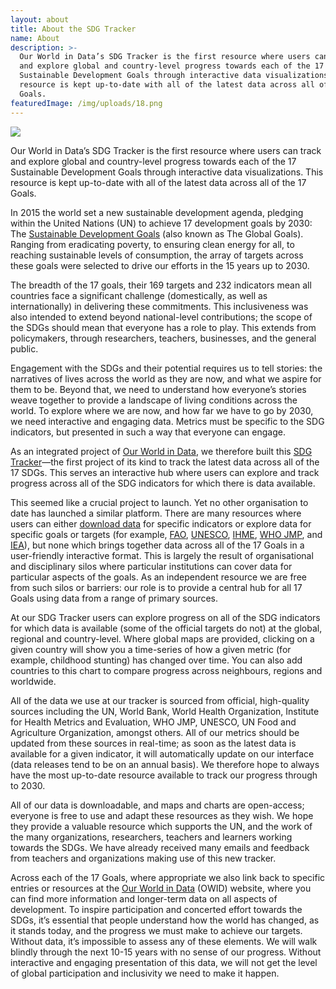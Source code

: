```yaml
---
layout: about
title: About the SDG Tracker
name: About
description: >-
  Our World in Data’s SDG Tracker is the first resource where users can track
  and explore global and country-level progress towards each of the 17
  Sustainable Development Goals through interactive data visualizations. This
  resource is kept up-to-date with all of the latest data across all of the 17
  Goals.
featuredImage: /img/uploads/18.png
---
```

![](/img/uploads/sdg-data-matrix-01.png)

Our World in Data’s SDG Tracker is the first resource where users can track and explore global and country-level progress towards each of the 17 Sustainable Development Goals through interactive data visualizations. This resource is kept up-to-date with all of the latest data across all of the 17 Goals.

In 2015 the world set a new sustainable development agenda, pledging within the United Nations (UN) to achieve 17 development goals by 2030: The [Sustainable Development Goals](https://www.un.org/sustainabledevelopment/sustainable-development-goals/) (also known as The Global Goals). Ranging from eradicating poverty, to ensuring clean energy for all, to reaching sustainable levels of consumption, the array of targets across these goals were selected to drive our efforts in the 15 years up to 2030.

The breadth of the 17 goals, their 169 targets and 232 indicators mean all countries face a significant challenge (domestically, as well as internationally) in delivering these commitments. This inclusiveness was also intended to extend beyond national-level contributions; the scope of the SDGs should mean that everyone has a role to play. This extends from policymakers, through researchers, teachers, businesses, and the general public.

Engagement with the SDGs and their potential requires us to tell stories: the narratives of lives across the world as they are now, and what we aspire for them to be. Beyond that, we need to understand how everyone’s stories weave together to provide a landscape of living conditions across the world. To explore where we are now, and how far we have to go by 2030, we need interactive and engaging data. Metrics must be specific to the SDG indicators, but presented in such a way that everyone can engage.

As an integrated project of [Our World in Data](https://ourworldindata.org), we therefore built this [SDG Tracker](https://sdg-tracker.org/)—the first project of its kind to track the latest data across all of the 17 SDGs. This serves an interactive hub where users can explore and track progress across all of the SDG indicators for which there is data available.

This seemed like a crucial project to launch. Yet no other organisation to date has launched a similar platform. There are many resources where users can either [download data](https://unstats.un.org/sdgs/indicators/database/) for specific indicators or explore data for specific goals or targets (for example, [FAO](http://www.fao.org/sustainable-development-goals/indicators/en/), [UNESCO](https://en.unesco.org/sdgs), [IHME](https://vizhub.healthdata.org/sdg/), [WHO JMP](https://washdata.org/data), and [IEA](http://www.iea.org/sdg/)), but none which brings together data across all of the 17 Goals in a user-friendly interactive format. This is largely the result of organisational and disciplinary silos where particular institutions can cover data for particular aspects of the goals. As an independent resource we are free from such silos or barriers: our role is to provide a central hub for all 17 Goals using data from a range of primary sources.

At our SDG Tracker users can explore progress on all of the SDG indicators for which data is available (some of the official targets do not) at the global, regional and country-level. Where global maps are provided, clicking on a given country will show you a time-series of how a given metric (for example, childhood stunting) has changed over time. You can also add countries to this chart to compare progress across neighbours, regions and worldwide.

All of the data we use at our tracker is sourced from official, high-quality sources including the UN, World Bank, World Health Organization, Institute for Health Metrics and Evaluation, WHO JMP, UNESCO, UN Food and Agriculture Organization, amongst others. All of our metrics should be updated from these sources in real-time; as soon as the latest data is available for a given indicator, it will automatically update on our interface (data releases tend to be on an annual basis). We therefore hope to always have the most up-to-date resource available to track our progress through to 2030.

All of our data is downloadable, and maps and charts are open-access; everyone is free to use and adapt these resources as they wish. We hope they provide a valuable resource which supports the UN, and the work of the many organizations, researchers, teachers and learners working towards the SDGs. We have already received many emails and feedback from teachers and organizations making use of this new tracker.

Across each of the 17 Goals, where appropriate we also link back to specific entries or resources at the [Our World in Data](https://ourworldindata.org/) (OWID) website, where you can find more information and longer-term data on all aspects of development. To inspire participation and concerted effort towards the SDGs, it’s essential that people understand how the world has changed, as it stands today, and the progress we must make to achieve our targets. Without data, it’s impossible to assess any of these elements. We will walk blindly through the next 10-15 years with no sense of our progress. Without interactive and engaging presentation of this data, we will not get the level of global participation and inclusivity we need to make it happen.
